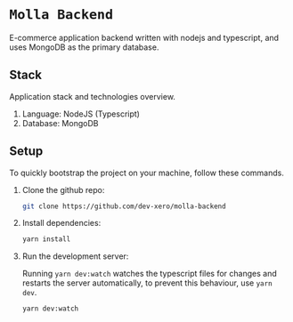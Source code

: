 # `Molla Backend`

E-commerce application backend written with nodejs and typescript, and uses MongoDB as the primary database.

## Stack

Application stack and technologies overview.

1. Language: NodeJS (Typescript)
2. Database: MongoDB

## Setup

To quickly bootstrap the project on your machine, follow these commands.

1. Clone the github repo:
   
   ```bash
   git clone https://github.com/dev-xero/molla-backend
   ```

 2. Install dependencies:

    ```bash
    yarn install
    ```

 3. Run the development server:

    Running `yarn dev:watch` watches the typescript files for changes and restarts the server automatically, to prevent this behaviour, use `yarn dev`.

    ```bash
    yarn dev:watch
    ```
